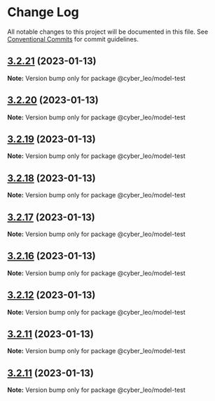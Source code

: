 # Change Log

All notable changes to this project will be documented in this file.
See [Conventional Commits](https://conventionalcommits.org) for commit guidelines.

## [3.2.21](https://github.com/leonunes-cyber/lerna-model/compare/@cyber_leo/model-test@3.2.20...@cyber_leo/model-test@3.2.21) (2023-01-13)

**Note:** Version bump only for package @cyber_leo/model-test





## [3.2.20](https://github.com/leonunes-cyber/lerna-model/compare/@cyber_leo/model-test@3.2.19...@cyber_leo/model-test@3.2.20) (2023-01-13)

**Note:** Version bump only for package @cyber_leo/model-test





## [3.2.19](https://github.com/leonunes-cyber/lerna-model/compare/@cyber_leo/model-test@3.2.18...@cyber_leo/model-test@3.2.19) (2023-01-13)

**Note:** Version bump only for package @cyber_leo/model-test





## [3.2.18](https://github.com/leonunes-cyber/lerna-model/compare/@cyber_leo/model-test@3.2.17...@cyber_leo/model-test@3.2.18) (2023-01-13)

**Note:** Version bump only for package @cyber_leo/model-test





## [3.2.17](https://github.com/leonunes-cyber/lerna-model/compare/@cyber_leo/model-test@3.2.16...@cyber_leo/model-test@3.2.17) (2023-01-13)

**Note:** Version bump only for package @cyber_leo/model-test





## [3.2.16](https://github.com/leonunes-cyber/lerna-model/compare/@cyber_leo/model-test@3.2.10...@cyber_leo/model-test@3.2.16) (2023-01-13)

**Note:** Version bump only for package @cyber_leo/model-test





## [3.2.12](https://github.com/leonunes-cyber/lerna-model/compare/@cyber_leo/model-test@3.2.10...@cyber_leo/model-test@3.2.12) (2023-01-13)

**Note:** Version bump only for package @cyber_leo/model-test





## [3.2.11](https://github.com/leonunes-cyber/lerna-model/compare/@cyber_leo/model-test@3.2.10...@cyber_leo/model-test@3.2.11) (2023-01-13)

**Note:** Version bump only for package @cyber_leo/model-test





## [3.2.11](https://github.com/leonunes-cyber/lerna-model/compare/@cyber_leo/model-test@3.2.10...@cyber_leo/model-test@3.2.11) (2023-01-13)

**Note:** Version bump only for package @cyber_leo/model-test
